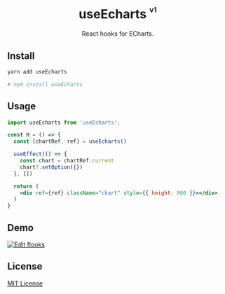 <div align="center">
<h1>useEcharts <sup><sup><sub>v1</sub></sup></sup></h1>
React hooks for ECharts.
</div>

## Install

```sh
yarn add useEcharts

# npm install useEcharts
```

## Usage

```jsx
import useEcharts from 'useEcharts';

const H = () => {
  const [chartRef, ref] = useEcharts()

  useEffect(() => {
    const chart = chartRef.current
    chart?.setOption({})
  }, [])

  return (
    <div ref={ref} className="chart" style={{ height: 800 }}></div>
  )
}
```


## Demo

[![Edit flooks](https://codesandbox.io/static/img/play-codesandbox.svg)](https://codesandbox.io/s/quiet-tdd-ff8ge?fontsize=14&hidenavigation=1&theme=dark)

## License

[MIT License](https://github.com/peng-yin/useEcharts/blob/main/LICENSE)

